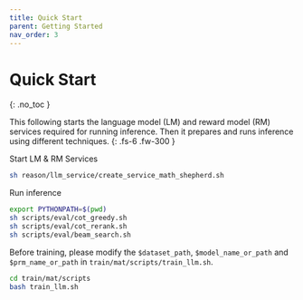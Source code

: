 ```yaml
---
title: Quick Start
parent: Getting Started
nav_order: 3
---
```


# Quick Start
{: .no_toc }

This following starts the language model (LM) and reward model (RM) services required for running inference. Then it prepares and runs inference using different techniques.
{: .fs-6 .fw-300 }


Start LM & RM Services

```bash
sh reason/llm_service/create_service_math_shepherd.sh
```

Run inference
```bash
export PYTHONPATH=$(pwd)
sh scripts/eval/cot_greedy.sh
sh scripts/eval/cot_rerank.sh
sh scripts/eval/beam_search.sh
```

Before training, please modify the `$dataset_path`, `$model_name_or_path` and `$prm_name_or_path` in `train/mat/scripts/train_llm.sh`.
```bash
cd train/mat/scripts
bash train_llm.sh
```